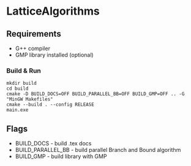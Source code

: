 # LatticeAlgorithms
 
## Requirements
* G++ compiler
* GMP library installed (optional)
### Build & Run
```
mkdir build
cd build
cmake -D BUILD_DOCS=OFF BUILD_PARALLEL_BB=OFF BUILD_GMP=OFF .. -G "MinGW Makefiles"
cmake --build . --config RELEASE
main.exe
```
## Flags
* BUILD_DOCS - build .tex docs
* BUILD_PARALLEL_BB - build parallel Branch and Bound algorithm
* BUILD_GMP - build library with GMP
